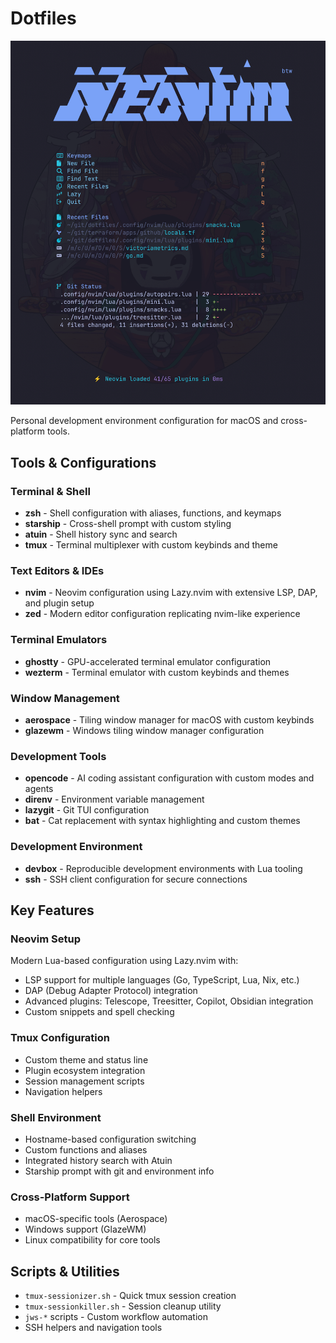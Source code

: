 # Dotfiles

![dotfiles](dotfiles.png)

Personal development environment configuration for macOS and cross-platform tools.

## Tools & Configurations

### Terminal & Shell
- **zsh** - Shell configuration with aliases, functions, and keymaps
- **starship** - Cross-shell prompt with custom styling
- **atuin** - Shell history sync and search
- **tmux** - Terminal multiplexer with custom keybinds and theme

### Text Editors & IDEs
- **nvim** - Neovim configuration using Lazy.nvim with extensive LSP, DAP, and plugin setup
- **zed** - Modern editor configuration replicating nvim-like experience

### Terminal Emulators
- **ghostty** - GPU-accelerated terminal emulator configuration
- **wezterm** - Terminal emulator with custom keybinds and themes

### Window Management
- **aerospace** - Tiling window manager for macOS with custom keybinds
- **glazewm** - Windows tiling window manager configuration

### Development Tools
- **opencode** - AI coding assistant configuration with custom modes and agents
- **direnv** - Environment variable management
- **lazygit** - Git TUI configuration
- **bat** - Cat replacement with syntax highlighting and custom themes

### Development Environment
- **devbox** - Reproducible development environments with Lua tooling
- **ssh** - SSH client configuration for secure connections

## Key Features

### Neovim Setup
Modern Lua-based configuration using Lazy.nvim with:
- LSP support for multiple languages (Go, TypeScript, Lua, Nix, etc.)
- DAP (Debug Adapter Protocol) integration
- Advanced plugins: Telescope, Treesitter, Copilot, Obsidian integration
- Custom snippets and spell checking

### Tmux Configuration
- Custom theme and status line
- Plugin ecosystem integration
- Session management scripts
- Navigation helpers

### Shell Environment  
- Hostname-based configuration switching
- Custom functions and aliases
- Integrated history search with Atuin
- Starship prompt with git and environment info

### Cross-Platform Support
- macOS-specific tools (Aerospace)
- Windows support (GlazeWM)
- Linux compatibility for core tools

## Scripts & Utilities
- `tmux-sessionizer.sh` - Quick tmux session creation
- `tmux-sessionkiller.sh` - Session cleanup utility  
- `jws-*` scripts - Custom workflow automation
- SSH helpers and navigation tools
